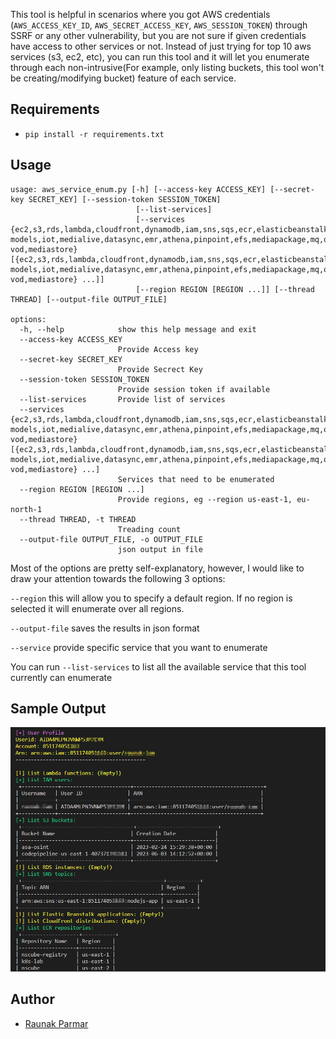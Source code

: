 This tool is helpful in scenarios where you got AWS credentials (`AWS_ACCESS_KEY_ID`, `AWS_SECRET_ACCESS_KEY`, `AWS_SESSION_TOKEN`) through SSRF or any other vulnerability, but you are not sure if given credentials have access to other services or not. Instead of just trying for top 10 aws services (s3, ec2, etc), you can run this tool and it will let you enumerate through each non-intrusive(For example, only listing buckets, this tool won't be creating/modifying bucket) feature of each service. 

## Requirements

* `pip install -r requirements.txt`

## Usage

~~~
usage: aws_service_enum.py [-h] [--access-key ACCESS_KEY] [--secret-key SECRET_KEY] [--session-token SESSION_TOKEN]
                            [--list-services]
                            [--services {ec2,s3,rds,lambda,cloudfront,dynamodb,iam,sns,sqs,ecr,elasticbeanstalk,route53,cloudwatch,codepipeline,sagemaker,secretsmanager,glue,stepfunctions,eks,cloudtrail,kinesis,redshift,elasticache,apigateway,cloudformation,appsync,ssm,elastictranscoder,datapipeline,mediaconvert,storagegateway,workspaces,cloud9,lex-models,iot,medialive,datasync,emr,athena,pinpoint,efs,mediapackage,mq,organizations,detective,opsworks,codecommit,appmesh,backup,mediapackage-vod,mediastore} [{ec2,s3,rds,lambda,cloudfront,dynamodb,iam,sns,sqs,ecr,elasticbeanstalk,route53,cloudwatch,codepipeline,sagemaker,secretsmanager,glue,stepfunctions,eks,cloudtrail,kinesis,redshift,elasticache,apigateway,cloudformation,appsync,ssm,elastictranscoder,datapipeline,mediaconvert,storagegateway,workspaces,cloud9,lex-models,iot,medialive,datasync,emr,athena,pinpoint,efs,mediapackage,mq,organizations,detective,opsworks,codecommit,appmesh,backup,mediapackage-vod,mediastore} ...]]
                            [--region REGION [REGION ...]] [--thread THREAD] [--output-file OUTPUT_FILE]

options:
  -h, --help            show this help message and exit
  --access-key ACCESS_KEY
                        Provide Access key
  --secret-key SECRET_KEY
                        Provide Secrect Key
  --session-token SESSION_TOKEN
                        Provide session token if available
  --list-services       Provide list of services
  --services {ec2,s3,rds,lambda,cloudfront,dynamodb,iam,sns,sqs,ecr,elasticbeanstalk,route53,cloudwatch,codepipeline,sagemaker,secretsmanager,glue,stepfunctions,eks,cloudtrail,kinesis,redshift,elasticache,apigateway,cloudformation,appsync,ssm,elastictranscoder,datapipeline,mediaconvert,storagegateway,workspaces,cloud9,lex-models,iot,medialive,datasync,emr,athena,pinpoint,efs,mediapackage,mq,organizations,detective,opsworks,codecommit,appmesh,backup,mediapackage-vod,mediastore} [{ec2,s3,rds,lambda,cloudfront,dynamodb,iam,sns,sqs,ecr,elasticbeanstalk,route53,cloudwatch,codepipeline,sagemaker,secretsmanager,glue,stepfunctions,eks,cloudtrail,kinesis,redshift,elasticache,apigateway,cloudformation,appsync,ssm,elastictranscoder,datapipeline,mediaconvert,storagegateway,workspaces,cloud9,lex-models,iot,medialive,datasync,emr,athena,pinpoint,efs,mediapackage,mq,organizations,detective,opsworks,codecommit,appmesh,backup,mediapackage-vod,mediastore} ...]
                        Services that need to be enumerated
  --region REGION [REGION ...]
                        Provide regions, eg --region us-east-1, eu-north-1
  --thread THREAD, -t THREAD
                        Treading count
  --output-file OUTPUT_FILE, -o OUTPUT_FILE
                        json output in file
~~~
  
Most of the options are pretty self-explanatory, however, I would like to draw your attention towards the following 3 options: 

`--region` this will allow you to specify a default region. If no region is selected it will enumerate over all regions. 
  
`--output-file` saves the results in json format
  
`--service` provide specific service that you want to enumerate 
  
You can run `--list-services` to list all the available service that this tool currently can enumerate

## Sample Output

![](/Sample_Output/aws_service_enum_sample_output.png)

## Author

* [Raunak Parmar](https://www.linkedin.com/in/trouble1raunak/)